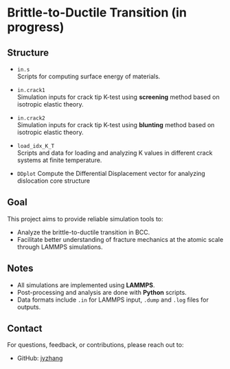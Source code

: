 # Brittle-to-Ductile Transition (in progress)


## Structure

- `in.s`  
  Scripts for computing surface energy of materials.

- `in.crack1`  
  Simulation inputs for crack tip K-test using **screening** method based on isotropic elastic theory.

- `in.crack2`  
  Simulation inputs for crack tip K-test using **blunting** method based on isotropic elastic theory.

- `load_idx_K_T`  
  Scripts and data for loading and analyzing K values in different crack systems at finite temperature.

- `DDplot`
  Compute the Differential Displacement vector for analyzing dislocation core structure

## Goal

This project aims to provide reliable simulation tools to:

- Analyze the brittle-to-ductile transition in BCC. 
- Facilitate better understanding of fracture mechanics at the atomic scale through LAMMPS simulations.

## Notes

- All simulations are implemented using **LAMMPS**.
- Post-processing and analysis are done with **Python** scripts.
- Data formats include `.in` for LAMMPS input, `.dump` and `.log` files for outputs.

## Contact

For questions, feedback, or contributions, please reach out to:

- GitHub: [jyzhang](https://github.com/oWoo01)  
